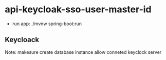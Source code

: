 # api-keycloak-sso-user-master-id

- run app: ./mvnw spring-boot:run

## Keycloack

Note: makesure create database instance allow conneted keyclock server